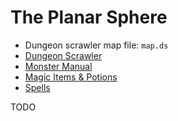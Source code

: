 The Planar Sphere
=================

* Dungeon scrawler map file: `map.ds`
* [Dungeon Scrawler](https://probabletrain.itch.io/dungeon-scrawl)
* [Monster Manual](https://www.dndbeyond.com/monsters)
* [Magic Items & Potions](https://donjon.bin.sh/5e/magic_items/)
* [Spells](https://colinmarc.com/dndspells/)

TODO